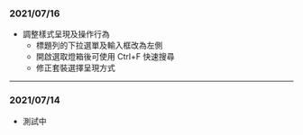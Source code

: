 ### 2021/07/16

* 調整樣式呈現及操作行為
    * 標題列的下拉選單及輸入框改為左側
    * 開啟選取燈箱後可使用 Ctrl+F 快速搜尋
    * 修正套裝選擇呈現方式

---

### 2021/07/14

* 測試中